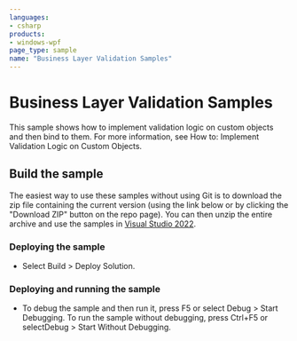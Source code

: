 ```yaml
---
languages:
- csharp
products:
- windows-wpf
page_type: sample
name: "Business Layer Validation Samples"
---
```


# Business Layer Validation Samples
This sample shows how to implement validation logic on custom objects and then bind to them. For more information, see How to: Implement Validation Logic on Custom Objects.

## Build the sample
The easiest way to use these samples without using Git is to download the zip file containing the current version (using the link below or by clicking the "Download ZIP" button on the repo page). You can then unzip the entire archive and use the samples in [Visual Studio 2022](https://www.visualstudio.com/wpf-vs).

### Deploying the sample
- Select Build > Deploy Solution. 

### Deploying and running the sample
- To debug the sample and then run it, press F5 or select Debug >  Start Debugging. To run the sample without debugging, press Ctrl+F5 or selectDebug > Start Without Debugging. 



